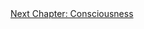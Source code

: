 <div id="nav"><a href="consciousness.html">Next Chapter: Consciousness</a></div>

</section>

[^0]: Recall Foucault's famous remark in 'The Discourse on Language' (*The
  Archaeology of Knowledge*, translated by A. M. Sheridan Smith (New York:
  Pantheon Books, 1972), p. 235):

    > Our age, whether through logic or epistemology, whether through Marx or
    > through Nietzsche, is attempting to flee Hegel .... We have to determine
    > the extent to which our anti-Hegelianism is possibly one of his tricks
    > directed against us, at the end of which he stands, motionless, waiting
    > for us.
[^1]: G.W.F. Hegel, *The Phenomenology of Spirit*, translated by T. Pinkard. (Cambridge, Cambridge University Press, 2018), §5. Subsequent citations to the *Phenomenology* will simply give the paragraph number.
[^2]: Stanley Rosen, *G.W.F. Hegel: An Introduction to the Science of Wisdom* (New Haven: Yale University Press, 1974), p. 151.
[^3]: This idea of separation being central to subjectivity is taken up and transformed by psychoanalysis. See Sigmund Freud, *Civilization and its Discontents* (SE XXI), pp. 64-8.
[^4]: Hegel, 'The Positivity of the Christian Religion', translated by T.M. Knox, in *Early Theological Writings* (Philadelphia: University of Pennsylvania Prses, 1971), p. 157.
<!-- Dualism -->
[^5]: Ibid., p. 162.
[^6]: Alexandre Koyré, *From the Closed World to the Infinite Universe* (Baltimore: Johns Hopkins Press, 1957), p. 2.
[^7]: Galileo Galilei, 'The Assayer' in *The Essential Galileo*, translated by M.A. Finocchiaro (Indianapolis: Hackett, 2008), p. 183.
[^8]: Rosen, *G.W.F. Hegel*, p. xv.
[^9]: Hegel, *The Encyclopaedia Logic*, translated by T. F. Geraets, W. A. Suchting, and H. S Harris (Indianapolis, IN: Hackett, 1991), p. 83 (§41: Addition 2).
[^10]: Hegel, *The Difference Between Fichte’s and Schelling's System of Philosophy*, translated by H. S. Harris and W. Cerf (Albany: State University of New York Press, 1977), p. 89. Henceforth cited as 'D'.
[^11]: §73.
[^12]: §74, §76.
[^13]: §74.
[^14]: Hegel, 'The Spirit of Christianity and its Fate', translated by T.M. Knox, in *Early Theological Writings*, p. 288.
[^15]: D 80.
[^16]: D 91.
[^17]: Ibid.
<!-- Critique of Romanticism -->
[^18]: For a good overview of this movement, see Terry Pinkard, *German Philosophy 1760-1860: The Legacy of Idealism* (Cambridge: Cambridge University Press, 2002), pp. 131-171.
[^19]: Novalis, *Notes for a Romantic Encyclopaedia*, translated by David W. Wood (Albany: State University of New York Press, 2007), p. 8.
[^20]: Friedrich Schiller, *On the Aesthetic Education of Man*, translated by Keith Tribe (London: Penguin Books, 2016), p. 21.
[^21]: Friedrich Schlegel, 'Athenaeum Fragments' in *Philosophical Fragments*, translated by Peter Firchow (Minneapolis: University of Minnesota Press, 1991), §147.
[^22]: Charles Taylor, *Hegel* (Cambridge: Cambridge University Press, 1975), p. 13.
[^23]: This phrase comes from Eliza M. Butler, *The Tyranny of Greece Over Germany* (Cambridge: Cambridge University Press, 1935).
[^24]: See Michael Baur, 'Winckelmann and Hegel on the Imitation of the Greeks', in *Hegel and the Tradition: Essays in Honour of H.S. Harris*, edited by Baur and John Russon (Toronto: University of Toronto Press, 1997), p. 93.
[^25]: Hegel, 'Love', translated by T.M. Knox, in *Early Theological Writings*, p. 304.
[^26]: Hegel, 'The Spirit of Christianity', p. 301.
[^27]: Friedrich Heinrich Jacobi, *Über die Lehre des Spinoza in Briefen an den Herrn Moses Mendelssohn* (Breslau: Gottlieb Löwe, 1785), p. 17.
[^28]: Richard Kroner, 'Hegel's Philosophical Development', in *Early Theological Writings*, p. 15.
[^29]: §7.
[^30]: Ibid. Emphasis added.
[^31]: §8.
<!-- Critique of Formalism -->
[^32]: §15.
[^33]: Karl Rosenkranz, 'Hegel's Philosophy of Spirit in the Early Jena Period', in Hegel, *System of Ethical Life and First Philosophy of Spirit*, translated by H.S. Harris and T.M. Knox (Albany: State University of New York Press, 1979), p. 258.
[^34]: §13.
[^35]: §12.
[^36]: H.S. Harris, *Hegel's Ladder*, Volume I: *The Pilgrimage of Reason*. (Cambridge: Hackett, 1997), p. 48.
[^37]: Rosen, *G.W.F. Hegel*, p. 6.
<!-- Substance and Subject -->
[^38]: D 105.
[^39]: §24.
[^40]: Hegel, *The Encyclopaedia Logic*, p. 69 (§31).
[^41]: §17, my translation.
[^42]: See Aristotle, *Categories* and *Metaphysics* Z (VII).
[^43]: This is a very brief and oversimplified account of Jacobi's anti-Spinozism. For more detail see *Concerning the Doctrine of Spinoza in Letters to Herr Moses Mendelssohn* (1785) in *The Main Philosophical Writings and the Novel Allwill*, translated by G. Di Giovanni (Montreal: McGill-Queen's University Press, 2009).
[^44]: Hegel, *The Encyclopaedia Logic*, p. 147 (§91: Addition).
[^45]: Walter Kaufmann, *Hegel: Texts and Commentary* (New York: Anchor Books, 1966), p. 29; Hegel, *The Phenomenology of Mind*, translated by J. B. Baillie (London: George Allen & Unwin, 1964), p. 80.
[^46]: See §252.
[^47]: §18.
[^48]: This inconsistency and constant undermining is precisely what Freud would later identify as the unconscious.
[^49]: Slavoj Žižek, *Less Than Nothing* (London: Verso, 2012), p. 380.
[^50]: Recall Hegel's remark, quoted above: 'fear of erring is already the error itself.'
[^51]: Žižek, *Less Than Nothing*, pp. 380-81.
<!-- Dialectical Thinking -->
[^52]: In his translation of the *Phenomenology*, Terry Pinkard translates these terms quite verbosely as 'merely clever argumentation' and 'conceptually comprehending thinking'
[^53]: §58.
[^54]: §59.
[^55]: Ibid.
[^56]: Alenka Zupančič, *What IS Sex?* (Cambridge, MA: The MIT Press, 2017), p. 48.
[^57]: See Hegel, *The Encyclopaedia Logic*, §91.
[^58]: See Harris, *Hegel's Ladder*, I, p. 146 for Hegel's idea of the concept.
[^59]: Kroner, 'Hegel's Philosophical Development', p. 32.
